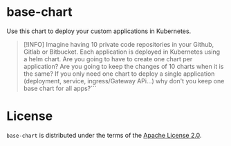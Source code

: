 # base-chart

Use this chart to deploy your custom applications in Kubernetes.

> [!INFO]
> Imagine having 10 private code repositories in your Github, Gitlab or Bitbucket. Each application is deployed in Kubernetes using a helm chart. Are you going to have to create one chart per application? Are you going to keep the changes of 10 charts when it is the same? If you only need one chart to deploy a single application (deployment, service, ingress/Gateway APi...) why don't you keep one base chart for all apps?```


# License

`base-chart` is distributed under the terms of the [Apache License 2.0](https://spdx.org/licenses/Apache-2.0.html).